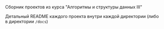 Сборник проектов из курса "Алгоритмы и структуры данных III"

Детальный README каждого проекта внутри каждой директории (либо в директории `/docs`)
